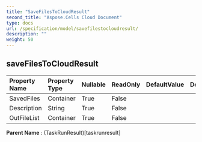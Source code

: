 ```yaml
---
title: "SaveFilesToCloudResult"
second_title: "Aspose.Cells Cloud Document"
type: docs
url: /specification/model/savefilestocloudresult/
description: ""
weight: 50
---
```


## **saveFilesToCloudResult**

 

| Property Name | Property Type | Nullable |  ReadOnly | DefaultValue | Description | 
| :- | :- | :- |:- |  :- | :- |
| SavedFiles | Container | True |  False |  |  |  
| Description | String | True |  False |  |  |  
| OutFileList | Container | True |  False |  |  |  

**Parent Name** : (TaskRunResult)[taskrunresult]

